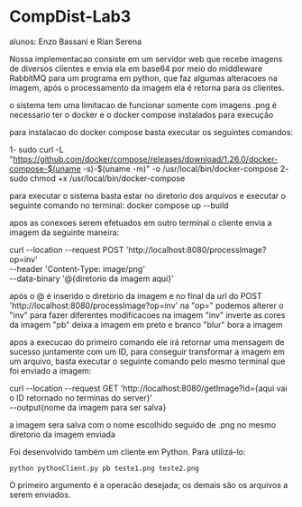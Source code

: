 # CompDist-Lab3
alunos: Enzo Bassani e Rian Serena

Nossa implementacao consiste em um servidor web que recebe imagens de diversos clientes e 
envia ela em base64 por meio do middleware RabbitMQ para um programa em python, que faz
algumas alteracoes na imagem, após o processamento da imagem ela é retorna para os clientes.

o sistema tem uma limitacao de funcionar somente com imagens .png
é necessario ter o docker e o docker compose instalados para execução

para instalacao do docker compose basta executar os seguintes comandos:

1- sudo curl -L "https://github.com/docker/compose/releases/download/1.26.0/docker-compose-$(uname -s)-$(uname -m)" -o /usr/local/bin/docker-compose
2- sudo chmod +x /usr/local/bin/docker-compose

para executar o sistema basta estar no diretorio dos arquivos e executar o seguinte comando no terminal:
docker compose up --build

apos as conexoes serem efetuados em outro terminal o cliente envia a imagem da seguinte maneira:

curl --location --request POST 'http://localhost:8080/processImage?op=inv' \
--header 'Content-Type: image/png' \
--data-binary '@{diretorio da imagem aqui}'

após o @ é inserido o diretorio da imagem e no final da url do POST 'http://localhost:8080/processImage?op=inv'
na "op=" podemos alterer o "inv" para fazer diferentes modificacoes na imagem
"inv" inverte as cores da imagem
"pb" deixa a imagem em preto e branco
"blur" bora a imagem

apos a execucao do primeiro comando ele irá retornar uma mensagem de sucesso juntamente com um ID, 
para conseguir transformar a imagem em um arquivo, basta executar o seguinte comando pelo mesmo terminal
que foi enviado a imagem:

curl --location --request GET 'http://localhost:8080/getImage?id={aqui vai o ID retornado no terminas do server}' \
--output{nome da imagem para ser salva}

a imagem sera salva com o nome escolhido seguido de .png no mesmo diretorio da imagem enviada

Foi desenvolvido também um cliente em Python. Para utilizá-lo:

```
python pythonClient.py pb teste1.png teste2.png
```

O primeiro argumento é a operacão desejada; os demais são os arquivos a serem enviados.